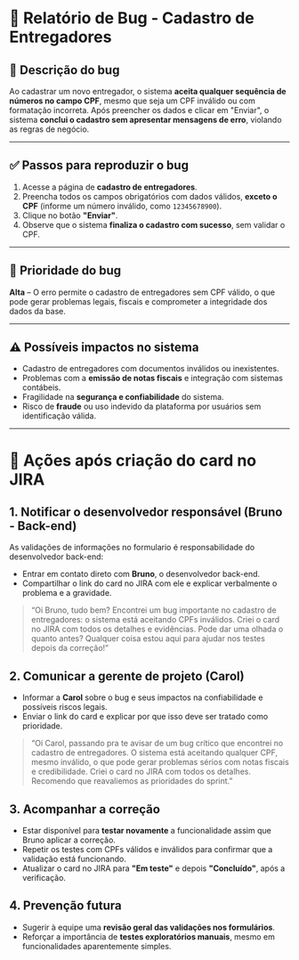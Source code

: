 
# 🐞 Relatório de Bug - Cadastro de Entregadores

## 📌 Descrição do bug
Ao cadastrar um novo entregador, o sistema **aceita qualquer sequência de números no campo CPF**, mesmo que seja um CPF inválido ou com formatação incorreta. Após preencher os dados e clicar em "Enviar", o sistema **conclui o cadastro sem apresentar mensagens de erro**, violando as regras de negócio.

---

## ✅ Passos para reproduzir o bug

1. Acesse a página de **cadastro de entregadores**.
2. Preencha todos os campos obrigatórios com dados válidos, **exceto o CPF** (informe um número inválido, como `12345678900`).
3. Clique no botão **"Enviar"**.
4. Observe que o sistema **finaliza o cadastro com sucesso**, sem validar o CPF.

---

## 🚨 Prioridade do bug
**Alta** – O erro permite o cadastro de entregadores sem CPF válido, o que pode gerar problemas legais, fiscais e comprometer a integridade dos dados da base.

---

## ⚠️ Possíveis impactos no sistema

- Cadastro de entregadores com documentos inválidos ou inexistentes.
- Problemas com a **emissão de notas fiscais** e integração com sistemas contábeis.
- Fragilidade na **segurança e confiabilidade** do sistema.
- Risco de **fraude** ou uso indevido da plataforma por usuários sem identificação válida.

---

# 📣 Ações após criação do card no JIRA

## 1. Notificar o desenvolvedor responsável (Bruno - Back-end)
As validações de informações no formulario é responsabilidade do desenvolvedor back-end:

- Entrar em contato direto com **Bruno**, o desenvolvedor back-end.
- Compartilhar o link do card no JIRA com ele e explicar verbalmente o problema e a gravidade.

> “Oi Bruno, tudo bem? Encontrei um bug importante no cadastro de entregadores: o sistema está aceitando CPFs inválidos. Criei o card no JIRA com todos os detalhes e evidências. Pode dar uma olhada o quanto antes? Qualquer coisa estou aqui para ajudar nos testes depois da correção!”

## 2. Comunicar a gerente de projeto (Carol)
- Informar a **Carol** sobre o bug e seus impactos na confiabilidade e possíveis riscos legais.
- Enviar o link do card e explicar por que isso deve ser tratado como prioridade.
 
> “Oi Carol, passando pra te avisar de um bug crítico que encontrei no cadastro de entregadores. O sistema está aceitando qualquer CPF, mesmo inválido, o que pode gerar problemas sérios com notas fiscais e credibilidade. Criei o card no JIRA com todos os detalhes. Recomendo que reavaliemos as prioridades do sprint.”

## 3. Acompanhar a correção
- Estar disponível para **testar novamente** a funcionalidade assim que Bruno aplicar a correção.
- Repetir os testes com CPFs válidos e inválidos para confirmar que a validação está funcionando.
- Atualizar o card no JIRA para **"Em teste"** e depois **"Concluído"**, após a verificação.

## 4. Prevenção futura
- Sugerir à equipe uma **revisão geral das validações nos formulários**.
- Reforçar a importância de **testes exploratórios manuais**, mesmo em funcionalidades aparentemente simples.
